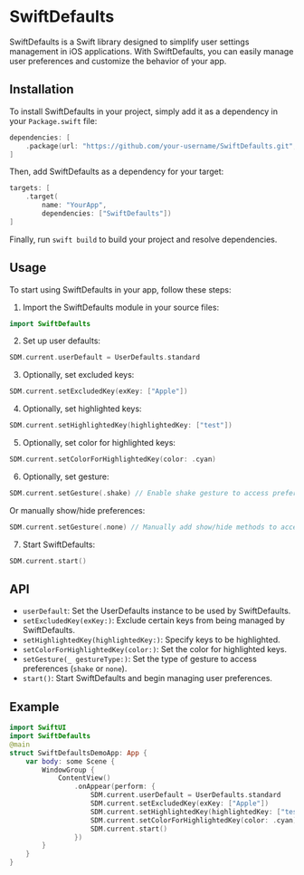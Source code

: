 # SwiftDefaults

SwiftDefaults is a Swift library designed to simplify user settings management in iOS applications. With SwiftDefaults, you can easily manage user preferences and customize the behavior of your app.

## Installation

To install SwiftDefaults in your project, simply add it as a dependency in your `Package.swift` file:

```swift
dependencies: [
    .package(url: "https://github.com/your-username/SwiftDefaults.git", from: "1.0.0")
]
```

Then, add SwiftDefaults as a dependency for your target:

```swift
targets: [
    .target(
        name: "YourApp",
        dependencies: ["SwiftDefaults"])
]
```

Finally, run `swift build` to build your project and resolve dependencies.

## Usage

To start using SwiftDefaults in your app, follow these steps:

1. Import the SwiftDefaults module in your source files:

```swift
import SwiftDefaults
```

2. Set up user defaults:

```swift
SDM.current.userDefault = UserDefaults.standard
```

3. Optionally, set excluded keys:

```swift
SDM.current.setExcludedKey(exKey: ["Apple"])
```

4. Optionally, set highlighted keys:

```swift
SDM.current.setHighlightedKey(highlightedKey: ["test"])
```

5. Optionally, set color for highlighted keys:

```swift
SDM.current.setColorForHighlightedKey(color: .cyan)
```

6. Optionally, set gesture:

```swift
SDM.current.setGesture(.shake) // Enable shake gesture to access preferences from anywhere in the app
```

Or manually show/hide preferences:

```swift
SDM.current.setGesture(.none) // Manually add show/hide methods to access preferences
```

7. Start SwiftDefaults:

```swift
SDM.current.start()
```

## API

- `userDefault`: Set the UserDefaults instance to be used by SwiftDefaults.
- `setExcludedKey(exKey:)`: Exclude certain keys from being managed by SwiftDefaults.
- `setHighlightedKey(highlightedKey:)`: Specify keys to be highlighted.
- `setColorForHighlightedKey(color:)`: Set the color for highlighted keys.
- `setGesture(_ gestureType:)`: Set the type of gesture to access preferences (`shake` or `none`).
- `start()`: Start SwiftDefaults and begin managing user preferences.

## Example

```swift
import SwiftUI
import SwiftDefaults
@main
struct SwiftDefaultsDemoApp: App {
    var body: some Scene {
        WindowGroup {
            ContentView()
                .onAppear(perform: {
                    SDM.current.userDefault = UserDefaults.standard
                    SDM.current.setExcludedKey(exKey: ["Apple"])
                    SDM.current.setHighlightedKey(highlightedKey: ["test"])
                    SDM.current.setColorForHighlightedKey(color: .cyan)
                    SDM.current.start()
                })
        }
    }
}
```
